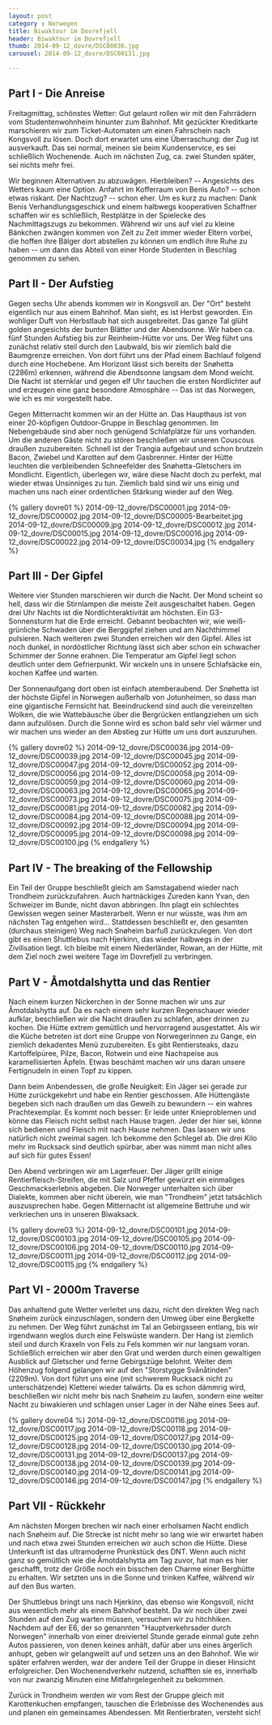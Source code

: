 ```yaml
---
layout: post
category : Norwegen
title: Biwaktour im Dovrefjell  
header: Biwaktour im Dovrefjell 
thumb: 2014-09-12_dovre/DSC00036.jpg
carousel: 2014-09-12_dovre/DSC00131.jpg

---
```


## Part I - Die Anreise
Freitagmittag, schönstes Wetter: Gut gelaunt rollen wir mit den Fahrrädern vom Studentenwohnheim hinunter zum Bahnhof. Mit gezückter Kreditkarte marschieren wir zum Ticket-Automaten um einen Fahrschein nach Kongsvoll zu lösen. Doch dort erwartet uns eine Überraschung: der Zug ist ausverkauft. Das sei normal, meinen sie beim Kundenservice, es sei schließlich Wochenende. Auch im nächsten Zug, ca. zwei Stunden später, sei nichts mehr frei. 

Wir beginnen Alternativen zu abzuwägen. <!--more--> Hierbleiben? -- Angesichts des Wetters kaum eine Option. Anfahrt im Kofferraum von Benis Auto? -- schon etwas riskant. Der Nachtzug? -- schon eher. Um es kurz zu machen: Dank Benis Verhandlungsgeschick und einem halbwegs kooperativen Schaffner schaffen wir es schließlich, Restplätze in der Spielecke des Nachmittagszugs zu bekommen. Während wir uns auf viel zu kleine Bänkchen zwängen kommen von Zeit zu Zeit immer wieder Eltern vorbei, die hoffen ihre
Bälger dort abstellen zu können um endlich ihre Ruhe zu haben -- um dann das Abteil von einer Horde Studenten in Beschlag genommen zu sehen. 

## Part II - Der Aufstieg
Gegen sechs Uhr abends kommen wir in Kongsvoll an. Der "Ort" besteht eigentlich nur aus einem Bahnhof. Man sieht, es ist Herbst geworden. Ein wohliger Duft von Herbstlaub hat sich ausgebreitet. Das ganze Tal glüht golden angesichts der bunten Blätter und der Abendsonne. Wir haben ca. fünf Stunden Aufstieg bis zur Reinheim-Hütte vor uns. Der Weg führt uns zunächst relativ steil durch den Laubwald, bis wir ziemlich bald die Baumgrenze erreichen. Von dort führt uns der Pfad einem Bachlauf
folgend durch eine Hochebene. Am Horizont lässt sich bereits der Snøhetta (2286m) erkennen, während die Abendsonne langsam dem Mond weicht. Die Nacht ist sternklar und gegen elf Uhr tauchen die ersten Nordlichter auf und erzeugen eine ganz besondere Atmosphäre -- Das ist das Norwegen, wie ich es mir vorgestellt habe. 

Gegen Mitternacht kommen wir an der Hütte an. Das Haupthaus ist von einer 20-köpfigen Outdoor-Gruppe in Beschlag genommen. Im Nebengebäude sind aber noch genügend Schlafplätze für uns vorhanden. Um die anderen Gäste nicht zu stören beschließen wir unseren Couscous draußen zuzubereiten. Schnell ist der Trangia aufgebaut und schon brutzeln Bacon, Zwiebel und Karotten auf dem Gasbrenner. Hinter der Hütte leuchten die verbleibenden Schneefelder des Snøhetta-Gletschers im Mondlicht.
Eigentlich, überlegen wir, wäre diese Nacht doch zu perfekt, mal wieder etwas Unsinniges zu tun. Ziemlich bald sind wir uns einig und machen uns nach einer ordentlichen Stärkung wieder auf den Weg. 

{% gallery dovre01 %}
2014-09-12_dovre/DSC00001.jpg
2014-09-12_dovre/DSC00002.jpg
2014-09-12_dovre/DSC00005-Bearbeitet.jpg
2014-09-12_dovre/DSC00009.jpg
2014-09-12_dovre/DSC00012.jpg
2014-09-12_dovre/DSC00015.jpg
2014-09-12_dovre/DSC00016.jpg
2014-09-12_dovre/DSC00022.jpg
2014-09-12_dovre/DSC00034.jpg
{% endgallery %}

## Part III - Der Gipfel 
Weitere vier Stunden marschieren wir durch die Nacht. Der Mond scheint so hell, dass wir die Stirnlampen die meiste Zeit ausgeschaltet haben. Gegen drei Uhr Nachts ist die Nordlichteraktivität am höchsten. Ein G3-Sonnensturm hat die Erde erreicht. Gebannt beobachten wir, wie weiß-grünliche Schwaden über die Berggipfel ziehen und am Nachthimmel pulsieren. Nach weiteren zwei Stunden erreichen wir den Gipfel. Alles ist noch dunkel, in nordöstlicher Richtung lässt sich aber
schon ein schwacher Schimmer der Sonne erahnen. Die Temperatur am Gipfel liegt schon deutlich unter dem Gefrierpunkt. Wir wickeln uns in unsere Schlafsäcke ein, kochen Kaffee und warten. 

Der Sonnenaufgang dort oben ist einfach atemberaubend. Der Snøhetta ist der höchste Gipfel in Norwegen außerhalb von Jotunheimen, so dass man eine gigantische Fernsicht hat. Beeindruckend sind auch die vereinzelten Wolken, die wie Wattebäusche über die Bergrücken entlangziehen um sich dann aufzulösen. Durch die Sonne wird es schon bald sehr viel wärmer und wir machen uns wieder an den Abstieg zur Hütte um uns dort auszuruhen.

{% gallery dovre02 %}
2014-09-12_dovre/DSC00036.jpg
2014-09-12_dovre/DSC00039.jpg
2014-09-12_dovre/DSC00045.jpg
2014-09-12_dovre/DSC00047.jpg
2014-09-12_dovre/DSC00052.jpg
2014-09-12_dovre/DSC00056.jpg
2014-09-12_dovre/DSC00058.jpg
2014-09-12_dovre/DSC00059.jpg
2014-09-12_dovre/DSC00060.jpg
2014-09-12_dovre/DSC00063.jpg
2014-09-12_dovre/DSC00065.jpg
2014-09-12_dovre/DSC00073.jpg
2014-09-12_dovre/DSC00075.jpg
2014-09-12_dovre/DSC00081.jpg
2014-09-12_dovre/DSC00082.jpg
2014-09-12_dovre/DSC00084.jpg
2014-09-12_dovre/DSC00088.jpg
2014-09-12_dovre/DSC00092.jpg
2014-09-12_dovre/DSC00094.jpg
2014-09-12_dovre/DSC00095.jpg
2014-09-12_dovre/DSC00098.jpg
2014-09-12_dovre/DSC00100.jpg
{% endgallery %}

## Part IV - The breaking of the Fellowship
Ein Teil der Gruppe beschließt gleich am Samstagabend wieder nach Trondheim zurückzufahren. Auch hartnäckiges Zureden kann Yvan, den Schweizer im Bunde, nicht davon abbringen. Ihn plagt ein schlechtes Gewissen wegen seiner Masterarbeit. Wenn er nur wüsste, was ihm am nächsten Tag entgehen wird... Stattdessen beschließt er, den gesamten (durchaus steinigen) Weg nach Snøheim barfuß zurückzulegen. Von dort gibt es einen Shuttlebus nach Hjerkinn, das wieder halbwegs in der
Zivilisation liegt. Ich bleibe mit einem Niederländer, Rowan, an der Hütte, mit dem Ziel noch zwei weitere
Tage im Dovrefjell zu verbringen. 

## Part V - Åmotdalshytta und das Rentier
Nach einem kurzen Nickerchen in der Sonne machen wir uns zur Åmotdalshytta auf. Da es nach einem sehr kurzen Regenschauer wieder aufklar, beschließen wir die Nacht draußen zu schlafen, aber drinnen zu kochen. Die Hütte extrem gemütlich und hervorragend ausgestattet. Als wir die Küche betreten ist dort eine Gruppe von Norwegerinnen zu Gange, ein ziemlich dekadentes Menü zuzubereiten. Es gibt Rentiersteaks, dazu Kartoffelpüree, Pilze, Bacon, Rotwein und eine Nachspeise aus karamellisierten
Äpfeln. Etwas beschämt machen wir uns daran unsere Fertignudeln in einen Topf zu kippen.

Dann beim Anbendessen, die große Neuigkeit: Ein Jäger sei gerade zur Hütte zurückgekehrt und habe ein Rentier geschossen. Alle Hüttengäste begeben sich nach draußen um das Geweih zu bewundern -- ein wahres Prachtexemplar. Es kommt noch besser: Er leide unter Knieproblemen und könne das Fleisch nicht selbst nach Hause tragen. Jeder der hier sei, könne sich bedienen und Fleisch mit nach Hause nehmen. Das lassen wir uns natürlich nicht zweimal sagen. Ich bekomme den Schlegel ab. Die drei 
Kilo mehr im Rucksack sind deutlich spürbar, aber was nimmt man nicht alles auf sich für gutes Essen!

Den Abend verbringen wir am Lagerfeuer. Der Jäger grillt einige Rentierfleisch-Streifen, die mit Salz und Pfeffer gewürzt ein einmaliges Geschmackserlebnis abgeben. Die Norweger unterhalten sich über Dialekte, kommen aber nicht überein, wie man "Trondheim" jetzt tatsächlich auszusprechen habe. Gegen Mitternacht ist allgemeine Bettruhe und wir verkriechen uns in unseren Biwaksack. 

{% gallery dovre03 %}
2014-09-12_dovre/DSC00101.jpg
2014-09-12_dovre/DSC00103.jpg
2014-09-12_dovre/DSC00105.jpg
2014-09-12_dovre/DSC00106.jpg
2014-09-12_dovre/DSC00110.jpg
2014-09-12_dovre/DSC00111.jpg
2014-09-12_dovre/DSC00112.jpg
2014-09-12_dovre/DSC00115.jpg
{% endgallery %}

## Part VI - 2000m Traverse
Das anhaltend gute Wetter verleitet uns dazu, nicht den direkten Weg nach Snøheim zurück einzuschlagen, sondern den Umweg über eine Bergkette zu nehmen. Der Weg führt zunächst im Tal an Gebirgsseen entlang, bis wir irgendwann weglos durch eine Felswüste wandern. Der Hang ist ziemlich steil und durch Kraxeln von Fels zu Fels kommen wir nur langsam voran. Schließlich erreichen wir aber den Grat und werden durch einen gewaltigen Ausblick auf Gletscher und ferne Gebirgszüge belohnt. Weiter dem
Höhenzug folgend gelangen wir auf den "Storstygge Svånåtinden" (2209m). Von dort führt uns eine (mit schwerem Rucksack nicht zu unterschätzende) Kletterei wieder talwärts. Da es schon dämmrig wird, beschließen wir nicht mehr bis nach Snøheim zu laufen, sondern eine weiter Nacht zu biwakieren und schlagen unser Lager in der Nähe eines Sees auf. 

{% gallery dovre04 %}
2014-09-12_dovre/DSC00116.jpg
2014-09-12_dovre/DSC00117.jpg
2014-09-12_dovre/DSC00118.jpg
2014-09-12_dovre/DSC00125.jpg
2014-09-12_dovre/DSC00127.jpg
2014-09-12_dovre/DSC00128.jpg
2014-09-12_dovre/DSC00130.jpg
2014-09-12_dovre/DSC00131.jpg
2014-09-12_dovre/DSC00137.jpg
2014-09-12_dovre/DSC00138.jpg
2014-09-12_dovre/DSC00139.jpg
2014-09-12_dovre/DSC00140.jpg
2014-09-12_dovre/DSC00141.jpg
2014-09-12_dovre/DSC00146.jpg
2014-09-12_dovre/DSC00147.jpg 
{% endgallery %}

## Part VII - Rückkehr
Am nächsten Morgen brechen wir nach einer erholsamen Nacht endlich nach Snøheim auf. Die Strecke ist nicht mehr so lang wie wir erwartet haben und nach etwa zwei Stunden erreichen wir auch schon die Hütte. Diese Unterkunft ist das ultramoderne Prunkstück des DNT. Wenn auch nicht ganz so gemütlich wie die Åmotdalshytta am Tag zuvor, hat man es hier geschafft, trotz der Größe noch ein bisschen den Charme einer Berghütte zu erhalten. Wir setzten uns in die Sonne und trinken Kaffee, während
wir auf den Bus warten. 

Der Shuttlebus bringt uns nach Hjerkinn, das ebenso wie Kongsvoll, nicht aus wesentlich mehr als einem Bahnhof besteht. Da wir noch über zwei Stunden auf den Zug warten müssen, versuchen wir zu hitchhiken. Nachdem auf der E6, der so genannten "Hauptverkehrsader durch Norwegen" innerhalb von einer dreiviertel Stunde gerade einmal gute zehn Autos passieren, von denen keines anhält, dafür aber uns eines ärgerlich anhupt, geben wir gelangweilt auf und setzen uns an den Bahnhof. Wie wir später
erfahren werden, war der andere Teil der Gruppe in dieser Hinsicht erfolgreicher. Den Wochenendverkehr nutzend, schafften sie es, innerhalb von nur zwanzig Minuten eine Mitfahrgelegenheit zu bekommen.

Zurück in Trondheim werden wir vom Rest der Gruppe gleich mit Karottenkuchen empfangen, tauschen die Erlebnisse des Wochenendes aus und planen ein gemeinsames Abendessen. Mit Rentierbraten, versteht sich!
